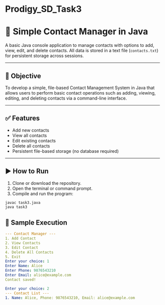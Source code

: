 # Prodigy_SD_Task3

# 📇 Simple Contact Manager in Java

A basic Java console application to manage contacts with options to add, view, edit, and delete contacts. All data is stored in a text file (`contacts.txt`) for persistent storage across sessions.

---

## 🎯 Objective

To develop a simple, file-based Contact Management System in Java that allows users to perform basic contact operations such as adding, viewing, editing, and deleting contacts via a command-line interface.

---

## ✅ Features

- Add new contacts
- View all contacts
- Edit existing contacts
- Delete all contacts
- Persistent file-based storage (no database required)

---

## ▶️ How to Run

1. Clone or download the repository.
2. Open the terminal or command prompt.
3. Compile and run the program:

```bash
javac task3.java
java task3
```
## 🧪 Sample Execution
```yaml
--- Contact Manager ---
1. Add Contact
2. View Contacts
3. Edit Contact
4. Delete All Contacts
5. Exit
Enter your choice: 1
Enter Name: Alice
Enter Phone: 9876543210
Enter Email: alice@example.com
Contact saved!

Enter your choice: 2
--- Contact List ---
1. Name: Alice, Phone: 9876543210, Email: alice@example.com
```
